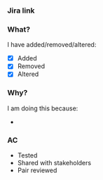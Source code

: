 ### Jira link

### What?

I have added/removed/altered:

- [x] Added
- [x] Removed
- [x] Altered

### Why?

I am doing this because:

-

### AC

- Tested
- Shared with stakeholders
- Pair reviewed
